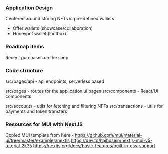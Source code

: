 ### Application Design

Centered around storing NFTs in pre-defined wallets

- Offer wallets (showcase/collaboration)
- Honeypot wallet (lootbox)

### Roadmap items

Recent purchases on the shop

### Code structure

src/pages/api - api endpoints, serverless based

src/pages - routes for the application ui pages
src/components - React/UI components

src/accounts - utils for fetching and filtering NFTs
src/transactions - utils for payments and token transfers

### Resources for MUI with NextJS

Copied MUI template from here - https://github.com/mui/material-ui/tree/master/examples/nextjs
https://dev.to/hajhosein/nextjs-mui-v5-tutorial-2k35
https://nextjs.org/docs/basic-features/built-in-css-support
